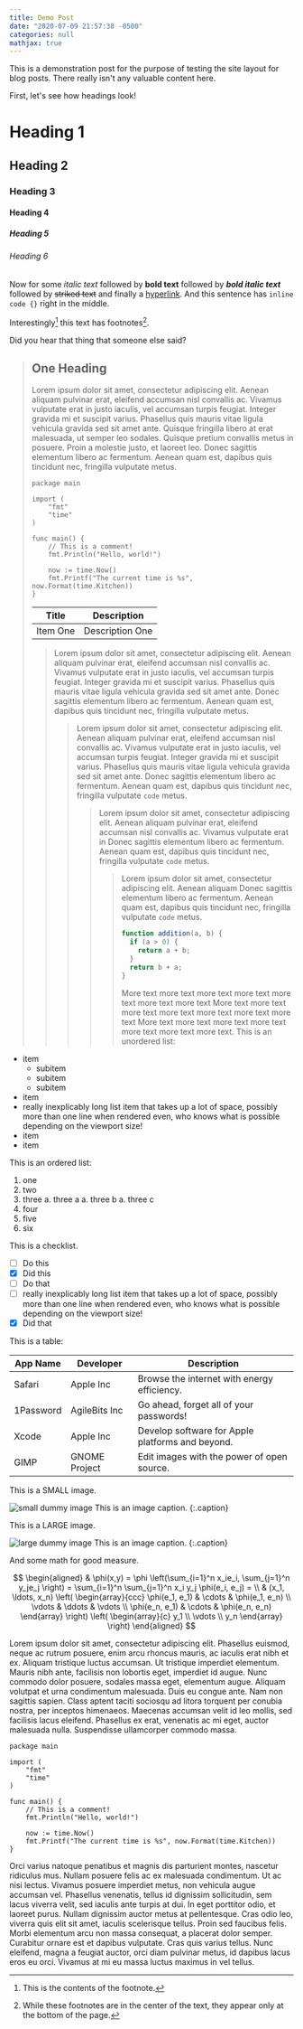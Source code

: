 ```yaml
---
title: Demo Post
date: "2020-07-09 21:57:38 -0500"
categories: null
mathjax: true
---
```


<!-- markdownlint-disable MD001 MD025 -->

This is a demonstration post for the purpose of testing the site layout for
blog posts. There really isn't any valuable content here.

First, let's see how headings look!

# Heading 1

## Heading 2

### Heading 3

#### Heading 4

##### Heading 5

###### Heading 6

Now for some _italic text_ followed by **bold text** followed by **_bold italic
text_** followed by ~~striked text~~ and finally a [hyperlink](#nowhere). And
this sentence has `inline code {}` right in the middle.

Interestingly[^1] this text has footnotes[^2].

[^1]: This is the contents of the footnote.
[^2]: While these footnotes are in the center of the text, they appear only at the bottom of the page.

Did you hear that thing that someone else said?

> ## One Heading
>
> Lorem ipsum dolor sit amet, consectetur adipiscing elit. Aenean aliquam
> pulvinar erat, eleifend accumsan nisl convallis ac. Vivamus vulputate erat in
> justo iaculis, vel accumsan turpis feugiat. Integer gravida mi et suscipit
> varius. Phasellus quis mauris vitae ligula vehicula gravida sed sit amet ante.
> Quisque fringilla libero at erat malesuada, ut semper leo sodales. Quisque
> pretium convallis metus in posuere. Proin a molestie justo, et laoreet leo.
> Donec sagittis elementum libero ac fermentum. Aenean quam est, dapibus quis
> tincidunt nec, fringilla vulputate metus.
>
> ```golang
> package main
>
> import (
>     "fmt"
>     "time"
> )
>
> func main() {
>     // This is a comment!
>     fmt.Println("Hello, world!")
>
>     now := time.Now()
>     fmt.Printf("The current time is %s", now.Format(time.Kitchen))
> }
> ```
>
> | Title    | Description     |
> | -------- | --------------- |
> | Item One | Description One |
>
> > Lorem ipsum dolor sit amet, consectetur adipiscing elit. Aenean aliquam
> > pulvinar erat, eleifend accumsan nisl convallis ac. Vivamus vulputate erat in
> > justo iaculis, vel accumsan turpis feugiat. Integer gravida mi et suscipit
> > varius. Phasellus quis mauris vitae ligula vehicula gravida sed sit amet ante.
> > Donec sagittis elementum libero ac fermentum. Aenean quam est, dapibus quis
> > tincidunt nec, fringilla vulputate metus.
> >
> > > Lorem ipsum dolor sit amet, consectetur adipiscing elit. Aenean aliquam
> > > pulvinar erat, eleifend accumsan nisl convallis ac. Vivamus vulputate erat in
> > > justo iaculis, vel accumsan turpis feugiat. Integer gravida mi et suscipit
> > > varius. Phasellus quis mauris vitae ligula vehicula gravida sed sit amet ante.
> > > Donec sagittis elementum libero ac fermentum. Aenean quam est, dapibus quis
> > > tincidunt nec, fringilla vulputate `code` metus.
> > >
> > > > Lorem ipsum dolor sit amet, consectetur adipiscing elit. Aenean aliquam
> > > > pulvinar erat, eleifend accumsan nisl convallis ac. Vivamus vulputate erat in
> > > > Donec sagittis elementum libero ac fermentum. Aenean quam est, dapibus quis
> > > > tincidunt nec, fringilla vulputate `code` metus.
> > > >
> > > > > Lorem ipsum dolor sit amet, consectetur adipiscing elit. Aenean aliquam
> > > > > Donec sagittis elementum libero ac fermentum. Aenean quam est, dapibus quis
> > > > > tincidunt nec, fringilla vulputate `code` metus.
> > > > >
> > > > > ```javascript
> > > > > function addition(a, b) {
> > > > >   if (a > 0) {
> > > > >     return a + b;
> > > > >   }
> > > > >   return b + a;
> > > > > }
> > > > > ```
> > > > >
> > > > > More text more text more text more text more text more text more text
> > > > > More text more text more text more text more text more text more text
> > > > > More text more text more text more text more text more text more text.
> > > > > This is an unordered list:

- item
  - subitem
  - subitem
  - subitem
- item
- really inexplicably long list item that takes up a lot of space, possibly more
  than one line when rendered even, who knows what is possible depending on the
  viewport size!
- item
- item

This is an ordered list:

1. one
1. two
1. three
   a. three a
   a. three b
   a. three c
1. four
1. five
1. six

This is a checklist.

- [ ] Do this
- [x] Did this
- [ ] Do that
- [ ] really inexplicably long list item that takes up a lot of space, possibly
      more than one line when rendered even, who knows what is possible
      depending on the viewport size!
- [x] Did that

This is a table:

| App Name  | Developer     | Description                                      |
| --------- | ------------- | ------------------------------------------------ |
| Safari    | Apple Inc     | Browse the internet with energy efficiency.      |
| 1Password | AgileBits Inc | Go ahead, forget all of your passwords!          |
| Xcode     | Apple Inc     | Develop software for Apple platforms and beyond. |
| GIMP      | GNOME Project | Edit images with the power of open source.       |

This is a SMALL image.

![small dummy image](https://dummyimage.com/300x200)
This is an image caption.
{:.caption}

This is a LARGE image.

![large dummy image](https://dummyimage.com/2560x1440)
This is an image caption.
{:.caption}

And some math for good measure.

$$
\begin{aligned}
  & \phi(x,y) = \phi \left(\sum_{i=1}^n x_ie_i, \sum_{j=1}^n y_je_j \right)
  = \sum_{i=1}^n \sum_{j=1}^n x_i y_j \phi(e_i, e_j) = \\
  & (x_1, \ldots, x_n) \left( \begin{array}{ccc}
      \phi(e_1, e_1) & \cdots & \phi(e_1, e_n) \\
      \vdots & \ddots & \vdots \\
      \phi(e_n, e_1) & \cdots & \phi(e_n, e_n)
    \end{array} \right)
  \left( \begin{array}{c}
      y_1 \\
      \vdots \\
      y_n
    \end{array} \right)
\end{aligned}
$$

Lorem ipsum dolor sit amet, consectetur adipiscing elit. Phasellus euismod,
neque ac rutrum posuere, enim arcu rhoncus mauris, ac iaculis erat nibh et ex.
Aliquam tristique luctus accumsan. Ut tristique imperdiet elementum. Mauris nibh
ante, facilisis non lobortis eget, imperdiet id augue. Nunc commodo dolor
posuere, sodales massa eget, elementum augue. Aliquam volutpat et urna
condimentum malesuada. Duis eu congue ante. Nam non sagittis sapien. Class
aptent taciti sociosqu ad litora torquent per conubia nostra, per inceptos
himenaeos. Maecenas accumsan velit id leo mollis, sed facilisis lacus eleifend.
Phasellus ex erat, venenatis ac mi eget, auctor malesuada nulla. Suspendisse
ullamcorper commodo massa.

```golang
package main

import (
    "fmt"
    "time"
)

func main() {
    // This is a comment!
    fmt.Println("Hello, world!")

    now := time.Now()
    fmt.Printf("The current time is %s", now.Format(time.Kitchen))
}
```

Orci varius natoque penatibus et magnis dis parturient montes, nascetur
ridiculus mus. Nullam posuere felis ac ex malesuada condimentum. Ut ac nisi
lectus. Vivamus posuere imperdiet metus, non vehicula augue accumsan vel.
Phasellus venenatis, tellus id dignissim sollicitudin, sem lacus viverra velit,
sed iaculis ante turpis at dui. In eget porttitor odio, et laoreet purus. Nullam
dignissim auctor metus at pellentesque. Cras odio leo, viverra quis elit sit
amet, iaculis scelerisque tellus. Proin sed faucibus felis. Morbi elementum arcu
non massa consequat, a placerat dolor semper. Curabitur ornare est et dapibus
vulputate. Cras quis varius tellus. Nunc eleifend, magna a feugiat auctor, orci
diam pulvinar metus, id dapibus lacus eros eu orci. Vivamus at mi eu massa
luctus maximus in vel tellus.
